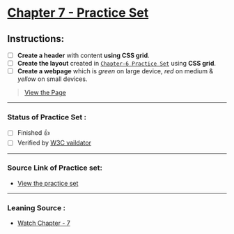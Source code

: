 # [Chapter 7 - Practice Set](https://iamwatchdogs.github.io/Front-end/HTML_CSS/Practice/CSS%20Practice%20Set/Chapter%207/)

## Instructions:

- [ ] **Create a header** with content **using CSS grid**.
- [ ] **Create the layout** created in [`Chapter-6 Practice Set`](../Chapter%206/ "Go back to Chapter-6 Practice Set") using **CSS grid**.
- [ ] **Create a webpage** which is *green* on large device, *red* on medium & *yellow* on small devices.

> [View the Page](https://iamwatchdogs.github.io/Front-end/HTML_CSS/Practice/CSS%20Practice%20Set/Chapter%207/)

---

### Status of Practice Set :

- [ ] Finished :+1:
- [ ] Verified by [W3C vaildator ](https://validator.w3.org/#validate_by_upload "Goto W3c vaildator")

---

### Source Link of Practice set:

- [View the practice set](https://drive.google.com/file/d/1ixsoDb8mCuIZWCHQyOb7jc735BDDsiHe/view "Goto Practice Set")

---
### Leaning Source :

- [Watch Chapter - 7](https://youtu.be/Edsxf_NBFrw?t=18416 "Goto CSS tutorial by CodeWithHarry")
